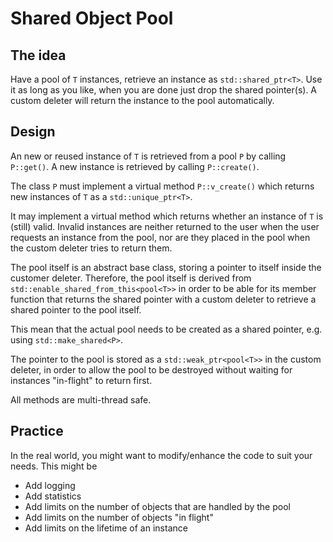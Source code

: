 # Shared Object Pool

## The idea

Have a pool of `T` instances, retrieve an instance as `std::shared_ptr<T>`.
Use it as long as you like, when you are done just drop the shared pointer(s).
A custom deleter will return the instance to the pool automatically.

## Design

An new or reused instance of `T` is retrieved from a pool `P` by calling
`P::get()`. A new instance is retrieved by calling `P::create()`.

The class `P` must implement a virtual method `P::v_create()`
which returns new instances of `T` as a `std::unique_ptr<T>`.

It may implement a virtual method which returns whether an instance of `T`
is (still) valid. Invalid instances are neither returned to the user when
the user requests an instance from the pool, nor are they placed in the
pool when the custom deleter tries to return them.

The pool itself is an abstract base class, storing a pointer to itself inside
the customer deleter. Therefore, the pool itself is derived from
`std::enable_shared_from_this<pool<T>>` in order to be able for its member
function that returns the shared pointer with a custom deleter to retrieve
a shared pointer to the pool itself.

This mean that the actual pool needs to be created as a shared pointer,
e.g. using `std::make_shared<P>`.

The pointer to the pool is stored as a `std::weak_ptr<pool<T>>` in the
custom deleter, in order to allow the pool to be destroyed without
waiting for instances "in-flight" to return first.

All methods are multi-thread safe.

## Practice

In the real world, you might want to modify/enhance the code to suit
your needs. This might be

* Add logging
* Add statistics
* Add limits on the number of objects that are handled by the pool
* Add limits on the number of objects "in flight"
* Add limits on the lifetime of an instance
